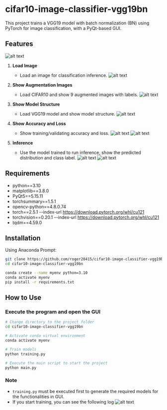 # cifar10-image-classifier-vgg19bn

This project trains a VGG19 model with batch normalization (BN) using PyTorch for image classification, with a PyQt-based GUI.

## Features
![alt text](image-3.png)

1. **Load Image**  
   - Load an image for classification inference.
   ![alt text](image-4.png)

2. **Show Augmentation Images**  
   - Load CIFAR10 and show 9 augmented images with labels.
   ![alt text](image-1.png)

3. **Show Model Structure**  
   - Load VGG19 model and show model structure. 
   ![alt text](image-2.png)


4. **Show Accuracy and Loss**  
   - Show training/validating accuracy and loss.
   ![alt text](image-6.png)
   ![alt text](image-7.png)

4. **Inference**  
    - Use the model trained to run inference, show the predicted distribution and class label. 
    ![alt text](image-5.png)
    ![alt text](image.png)
    

## Requirements

- python==3.10  
- matplotlib==3.8.0
- PyQt5==5.15.11
- torchsummary==1.5.1
- opencv-python==4.8.0.74
- torch==2.5.1 --index-url https://download.pytorch.org/whl/cu121
- torchvision==0.20.1 --index-url https://download.pytorch.org/whl/cu121
- tqdm==4.59.0

## Installation

Using Anaconda Prompt:  

```bash
git clone https://github.com/roger20415/cifar10-image-classifier-vgg19bn.git  
cd cifar10-image-classifier-vgg19bn

conda create --name myenv python=3.10
conda activate myenv
pip install -r requirements.txt
```
## How to Use
### Execute the program and open the GUI
```bash
# Change directory to the project folder
cd cifar10-image-classifier-vgg19bn

# Activate conda virtual environment
conda activate myenv

# Train models
python training.py

# Execute the main script to start the project
python main.py
```
### Note

- `training.py` must be executed first to generate the required models for the functionalities in GUI.
- If you start training, you can see the following log
  ![alt text](image-8.png)